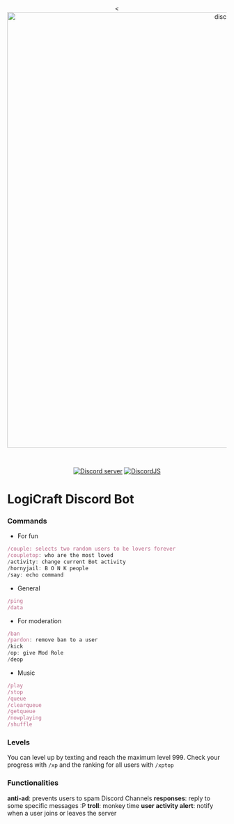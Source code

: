 <div align="center">
  <br />
  <p>
    <<img src="https://i.imgur.com/Esp3tNi.png" width="1000" alt="discord.js" /></a>
  </p>
  <br />
  <p>
    <a href="https://discord.gg/mv684BdPwP"><img src="https://img.shields.io/discord/666295714724446209?label=LogiCraftSMP&logo=discord" alt="Discord server" /></a>
    <a href="https://github.com/discordjs/discord.js/"><img src="https://img.shields.io/npm/v/discord.js" alt="DiscordJS" /></a>
  </p>
</div>

# LogiCraft Discord Bot

### Commands

- For fun

```js
/couple: selects two random users to be lovers forever
/coupletop: who are the most loved
/activity: change current Bot activity
/hornyjail: B O N K people
/say: echo command
```

- General

```js
/ping
/data
```

- For moderation

```js
/ban
/pardon: remove ban to a user
/kick
/op: give Mod Role
/deop
```

- Music

```js
/play
/stop
/queue
/clearqueue
/getqueue
/nowplaying
/shuffle
```

### Levels

You can level up by texting and reach the maximum level 999. Check your progress with `/xp` and the ranking for all users with `/xptop`

### Functionalities

**anti-ad**: prevents users to spam Discord Channels
**responses**: reply to some specific messages :P
**troll**: monkey time
**user activity alert**: notify when a user joins or leaves the server

